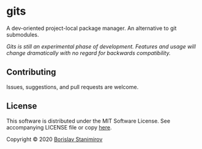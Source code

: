 # gits

<!-- [![Gem Version](https://badge.fury.io/rb/gits.svg)](https://badge.fury.io/rb/gits) -->

A dev-oriented project-local package manager. An alternative to git submodules.

*Gits is still an experimental phase of development. Features and usage will change dramatically with no regard for backwards compatibility.*

## Contributing

Issues, suggestions, and pull requests are welcome.

## License

This software is distributed under the MIT Software License. See accompanying LICENSE file or copy [here](https://opensource.org/licenses/MIT).

Copyright &copy; 2020 [Borislav Stanimirov](http://github.com/iboB)
